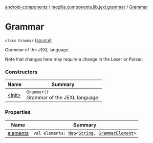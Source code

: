 [android-components](../../index.md) / [mozilla.components.lib.jexl.grammar](../index.md) / [Grammar](./index.md)

# Grammar

`class Grammar` [(source)](https://github.com/mozilla-mobile/android-components/blob/master/components/lib/jexl/src/main/java/mozilla/components/lib/jexl/grammar/Grammar.kt#L23)

Grammar of the JEXL language.

Note that changes here may require a change in the Lexer or Parser.

### Constructors

| Name | Summary |
|---|---|
| [&lt;init&gt;](-init-.md) | `Grammar()`<br>Grammar of the JEXL language. |

### Properties

| Name | Summary |
|---|---|
| [elements](elements.md) | `val elements: `[`Map`](https://kotlinlang.org/api/latest/jvm/stdlib/kotlin.collections/-map/index.html)`<`[`String`](https://kotlinlang.org/api/latest/jvm/stdlib/kotlin/-string/index.html)`, `[`GrammarElement`](../-grammar-element/index.md)`>` |
